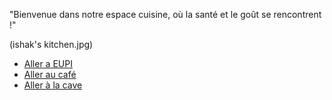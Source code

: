 "Bienvenue dans notre espace cuisine, où la santé et le goût se rencontrent !"

(ishak's kitchen.jpg)


- [Aller a EUPI](nadjib_rahal_EUPI.md)
- [Aller au café](nadjib_rahal_Café.md)
- [Aller à la cave](Owen_Cave.md)